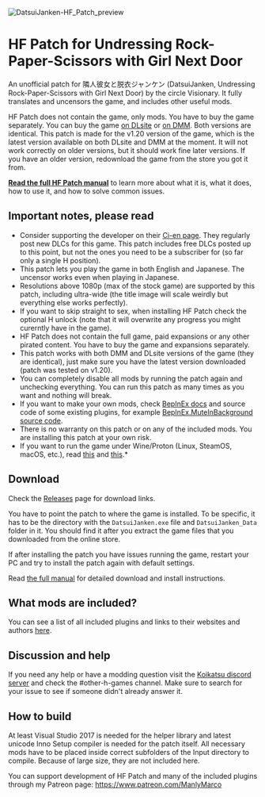 ![DatsuiJanken-HF_Patch_preview](https://github.com/ManlyMarco/DatsuiJanken-HF_Patch/assets/39247311/c7184cda-b596-43d4-b8f7-96e629fba490)
# HF Patch for Undressing Rock-Paper-Scissors with Girl Next Door
An unofficial patch for 隣人彼女と脱衣ジャンケン (DatsuiJanken, Undressing Rock-Paper-Scissors with Girl Next Door) by the circle Visionary. It fully translates and uncensors the game, and includes other useful mods.

HF Patch does not contain the game, only mods. You have to buy the game separately. You can buy the game [on DLsite](https://www.dlsite.com/maniax/work/=/product_id/RJ435105.html) or [on DMM](https://www.dmm.co.jp/dc/doujin/-/detail/=/cid=d_250809/). Both versions are identical. This patch is made for the v1.20 version of the game, which is the latest version available on both DLsite and DMM at the moment. It will not work correctly on older versions, but it should work fine later versions. If you have an older version, redownload the game from the store you got it from.

[**Read the full HF Patch manual**](https://gist.github.com/ManlyMarco/31b78470b8e190686c7ed9686c237e3f) to learn more about what it is, what it does, how to use it, and how to solve common issues.

## Important notes, please read
- Consider supporting the developer on their [Ci-en page](https://ci-en.dlsite.com/creator/15566/article/932613). They regularly post new DLCs for this game. This patch includes free DLCs posted up to this point, but not the ones you need to be a subscriber for (so far only a single H position).
- This patch lets you play the game in both English and Japanese. The uncensor works even when playing in Japanese.
- Resolutions above 1080p (max of the stock game) are supported by this patch, including ultra-wide (the title image will scale weirdly but everything else works perfectly).
- If you want to skip straight to sex, when installing HF Patch check the optional H unlock (note that it will overwrite any progress you might curerntly have in the game).
- HF Patch does not contain the full game, paid expansions or any other pirated content. You have to buy the game and expansions separately.
- This patch works with both DMM and DLsite versions of the game (they are identical), just make sure you have the latest version downloaded (patch was tested on v1.20).
- You can completely disable all mods by running the patch again and unchecking everything. You can run this patch as many times as you want and nothing will break.
- If you want to make your own mods, check [BepInEx docs](https://docs.bepinex.dev) and source code of some existing plugins, for example [BepInEx.MuteInBackground source code](https://github.com/BepInEx/BepInEx.Utility/blob/master/BepInEx.MuteInBackground/MuteInBackground.cs).
- There is no warranty on this patch or on any of the included mods. You are installing this patch at your own risk.
- If you want to run the game under Wine/Proton (Linux, SteamOS, macOS, etc.), read [this](https://github.com/Mantas-2155X/illusion-wine-guide) and [this](https://docs.bepinex.dev/articles/advanced/proton_wine.html).*

## Download
Check the [Releases](https://github.com/ManlyMarco/DatsuiJanken-HF_Patch/releases) page for download links.

You have to point the patch to where the game is installed. To be specific, it has to be the directory with the `DatsuiJanken.exe` file and `DatsuiJanken_Data` folder in it. You should find it after you extract the game files that you downloaded from the online store.

If after installing the patch you have issues running the game, restart your PC and try to install the patch again with default settings.

Read [the full manual](https://gist.github.com/ManlyMarco/31b78470b8e190686c7ed9686c237e3f) for detailed download and install instructions.

## What mods are included?
You can see a list of all included plugins and links to their websites and authors [here](https://github.com/ManlyMarco/DatsuiJanken-HF_Patch/blob/master/Plugin%20Readme.md).

## Discussion and help
If you need any help or have a modding question visit the [Koikatsu discord server](https://discord.gg/zS5vJYS) and check the #other-h-games channel. Make sure to search for your issue to see if someone didn't already answer it.

## How to build
At least Visual Studio 2017 is needed for the helper library and latest unicode Inno Setup compiler is needed for the patch itself. All necessary mods have to be placed inside correct subfolders of the Input directory to compile. Because of large size, they are not included here.

You can support development of HF Patch and many of the included plugins through my Patreon page: https://www.patreon.com/ManlyMarco
